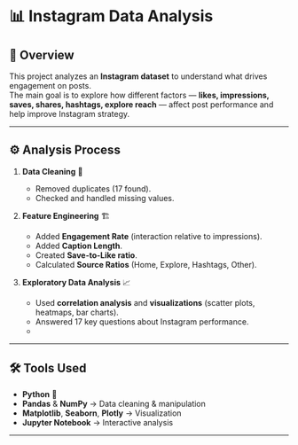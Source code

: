 # 📊 Instagram Data Analysis  

## 📌 Overview  
This project analyzes an **Instagram dataset** to understand what drives engagement on posts.  
The main goal is to explore how different factors — **likes, impressions, saves, shares, hashtags, explore reach** — affect post performance and help improve Instagram strategy.  

---

## ⚙️ Analysis Process  
1. **Data Cleaning** 🧹  
   - Removed duplicates (17 found).  
   - Checked and handled missing values.  

2. **Feature Engineering** 🏗️  
   - Added **Engagement Rate** (interaction relative to impressions).  
   - Added **Caption Length**.  
   - Created **Save-to-Like ratio**.  
   - Calculated **Source Ratios** (Home, Explore, Hashtags, Other).  

3. **Exploratory Data Analysis** 📈  
   - Used **correlation analysis** and **visualizations** (scatter plots, heatmaps, bar charts).  
   - Answered 17 key questions about Instagram performance.
   - 
---

## 🛠️ Tools Used  
- **Python** 🐍  
- **Pandas** & **NumPy** → Data cleaning & manipulation  
- **Matplotlib**, **Seaborn**, **Plotly** → Visualization  
- **Jupyter Notebook** → Interactive analysis  

---
